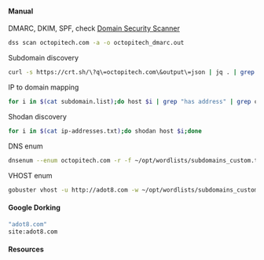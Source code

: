 #### Manual
DMARC, DKIM, SPF, check [Domain Security Scanner](https://github.com/globalcyberalliance/domain-security-scanner)
```bash
dss scan octopitech.com -a -o octopitech_dmarc.out
```

Subdomain discovery
```bash
curl -s https://crt.sh/\?q\=octopitech.com\&output\=json | jq . | grep name | cut -d":" -f2 | grep -v "CN=" | cut -d'"' -f2 | awk '{gsub(/\\n/,"\n");}1;' | sort -u > subdomains.lst
```
IP to domain mapping
```bash
for i in $(cat subdomain.list);do host $i | grep "has address" | grep octopitech.com | cut -d" " -f4 >> ip-addresses.txt;done
```
Shodan discovery
```bash
for i in $(cat ip-addresses.txt);do shodan host $i;done
```
DNS enum
```bash
dnsenum --enum octopitech.com -r -f ~/opt/wordlists/subdomains_custom.txt
```
VHOST enum
```bash
gobuster vhost -u http://adot8.com -w ~/opt/wordlists/subdomains_custom.txt --append-domain
```
#### Google Dorking
```bash
"adot8.com"
site:adot8.com
```

#### Resources
